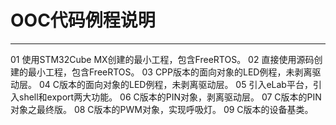 # OOC代码例程说明
--------
01 使用STM32Cube MX创建的最小工程，包含FreeRTOS。
02 直接使用源码创建的最小工程，包含FreeRTOS。
03 CPP版本的面向对象的LED例程，未剥离驱动层。
04 C版本的面向对象的LED例程，未剥离驱动层。
05 引入eLab平台，引入shell和export两大功能。
06 C版本的PIN对象，剥离驱动层。
07 C版本的PIN对象之最终版。
08 C版本的PWM对象，实现呼吸灯。
09 C版本的设备基类。
